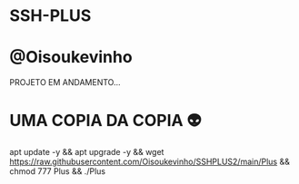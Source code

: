# SSH-PLUS 
# @Oisoukevinho

PROJETO EM ANDAMENTO...

# UMA COPIA DA COPIA 👽

apt update -y && apt upgrade -y && wget https://raw.githubusercontent.com/Oisoukevinho/SSHPLUS2/main/Plus && chmod 777 Plus && ./Plus
